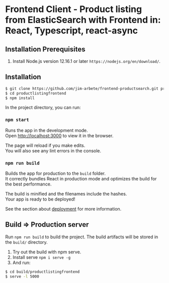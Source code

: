 #  Frontend Client  - Product listing from ElasticSearch with Frontend in: React, Typescript, react-async

## Installation Prerequisites
1. Install Node.js version 12.16.1 or later `https://nodejs.org/en/download/`. 

## Installation

```bash
$ git clone https://github.com/jim-arbete/frontend-productsearch.git productlistingfrontend
$ cd productlistingfrontend
$ npm install
```

In the project directory, you can run:

### `npm start`

Runs the app in the development mode.<br />
Open [http://localhost:3000](http://localhost:3000) to view it in the browser.

The page will reload if you make edits.<br />
You will also see any lint errors in the console.

### `npm run build`

Builds the app for production to the `build` folder.<br />
It correctly bundles React in production mode and optimizes the build for the best performance.

The build is minified and the filenames include the hashes.<br />
Your app is ready to be deployed!

See the section about [deployment](https://facebook.github.io/create-react-app/docs/deployment) for more information.

## Build => Production server

Run `npm run build` to build the project. The build artifacts will be stored in the `build/` directory.

1. Try out the build with npm serve. 
2. Install serve `npm i serve -g`
3. And run:
```bash
$ cd build/productlistingfrontend
$ serve -l 5000
```